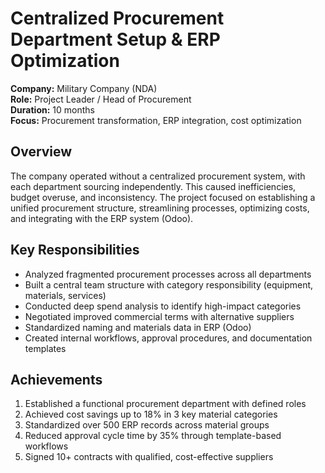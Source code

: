 # Centralized Procurement Department Setup & ERP Optimization

**Company:** Military Company (NDA)  
**Role:** Project Leader / Head of Procurement  
**Duration:** 10 months  
**Focus:** Procurement transformation, ERP integration, cost optimization

## Overview

The company operated without a centralized procurement system, with each department sourcing independently. This caused inefficiencies, budget overuse, and inconsistency. The project focused on establishing a unified procurement structure, streamlining processes, optimizing costs, and integrating with the ERP system (Odoo).

## Key Responsibilities

- Analyzed fragmented procurement processes across all departments  
- Built a central team structure with category responsibility (equipment, materials, services)  
- Conducted deep spend analysis to identify high-impact categories  
- Negotiated improved commercial terms with alternative suppliers  
- Standardized naming and materials data in ERP (Odoo)  
- Created internal workflows, approval procedures, and documentation templates

## Achievements

1. Established a functional procurement department with defined roles  
2. Achieved cost savings up to 18% in 3 key material categories  
3. Standardized over 500 ERP records across material groups  
4. Reduced approval cycle time by 35% through template-based workflows  
5. Signed 10+ contracts with qualified, cost-effective suppliers
